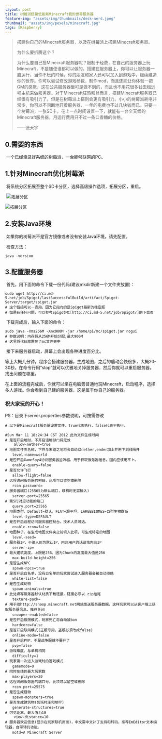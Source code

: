 ```yaml
---
layout: post
title: 树莓派搭建低能耗Minecraft我的世界服务器
feature-img: "assets/img/thumbnails/desk-nerd.jpeg"
thumbnail: "assets/img/pexels/minecraft.jpg"
tags: [Raspberry]
---
```


> 搭建你自己的Minecraft服务器，以及在树莓派上搭建Minecraft服务器。
>
> 为什么要折腾这个？
>
> 为什么要自己搭Minecraft服务器呢？限制于经费，在自己的服务器上玩Minecraft，不是随便谁都可以做的。搭建在服务器上，你可以让服务器一直运行，当你不玩的时候，你的朋友和家人还可以加入到游戏中，继续建造你的世界。你可以尝试修改游戏参数，制作mod，而且还能让你体验一把GM的感觉，这在公共服务器里可是做不到的，而且也不用花很多钱去租远程主机来做服务器。对于Minecraft狂热粉丝而言，搭建Minecraft服务器已经很有吸引力了。但是在树莓派上搭则会更有吸引力。小小的树莓派耗电非常少，你可以不间断地开着服务器，一年的电费也不过几块钱而已。只要一个树莓派，一张SD卡，花上一点时间设置一下，就能有一台全天候的Minecraft服务器，月运行费用只不过一条口香糖的价格。
>
> ——张天宇

## 0.需要的东西

​	一个已经烧录好系统的树莓派，一台能够联网的PC。

## 1.针对Minecraft优化树莓派

​	将系统分区拓展至整个SD卡分区，选择高级操作选项，拓展分区，重启。

​	![拓展分区](https://raw.githubusercontent.com/ztygalaxy/ztygalaxy.github.io/master/assets/img/thumbnails/es0.png)

![拓展分区](https://raw.githubusercontent.com/ztygalaxy/ztygalaxy.github.io/master/assets/img/thumbnails/es1.png)

## 2.安装Java环境

​	如果你的树莓派不是官方镜像或者没有安装Java环境，请先配置。

​	检查方法：

~~~shell
java -version
~~~

## 3.配置服务器

​	首先，用下面的命令下载一份代码(建议mkdir新建一个文件夹放置)：

~~~shell
sudo wget http://ci.md-5.net/job/Spigot/lastSuccessfulBuild/artifact/Spigot-Server/target/spigot.jar
# 这个链接可以一直用，因为它指向的是Spigot最新的稳定版
# 如果有任何问题，可以参考SpigotMC[http://ci.md-5.net/job/Spigot/]的下载页
~~~

​	下载完成后，输入下面的命令：

~~~shell
sudo java -Xms256M -Xmx900M -jar /home/pi/mc/spigot.jar nogui
# 参数说明：内存将从256M开始分配,最大900M
# 这里将代码放置在了mc文件夹中
~~~

​	接下来服务器启动，屏幕上会出现各种进度百分比。

​	等上大概几分钟，程序会搭建服务器，生成地图，之后的启动会快很多，大概20-30秒。在命令行用“stop”就可以优雅地关掉服务器，然后你就可以重启服务器，找出问题在哪里。

​	在上面的流程完成后，你就可以坐在电脑旁普通地玩Minecraft，启动程序，选择多人游戏。你会看到自己建的服务器，这是属于你自己的服务器。

###  	祝大家玩的开心！

PS：目录下server.properties参数说明，可按需修改

~~~properties
# 以下是Minecraft服务器设置文件，true代表执行，false代表不执行。

#Sun Mar 11 18:24:34 CST 2012 此为文件生成时间
# 是否开启地狱，不开启话地狱门将无效
	allow-nether=true
# 地图文件夹名称，下界与末路之地将会自动以nether,ender加上并用下划线隔开
　　level-name=world
# 是否开启GameSpy4协议服务器监听器，用于获取服务器信息，国内应该用不上。
　　enable-query=false
# 是否允许飞行
　　allow-flight=false
# 远程访问服务器的密码，此项可以留空或删除
　　rcon.password=
# 服务器端口(25565为默认端口，联机时无需输入)
　　server-port=25565
# 第5行对应功能的端口
　　query.port=25565
# 地图类型，Default=默认，FLAT=超平坦，LARGEBIOMES=巨型生物群系
　　level-type=DEFAULT
# 是否开启远程访问服务器控制台。技术人员可选。
　　enable-rcon=false
# 地图种子，在生成地图文件夹之前填入此项，可生成特定的地图
　　level-seed=
# 服务器IP，不输入则为默认IP，内网用户的话请填内网IP
　　server-ip=
# 最大建筑高度，上限是256，因为Chunk的高度最大值是256
　　max-build-height=256
# 是否生成NPC
　　spawn-npcs=true
# 是否开启白名单，没有白名单的玩家尝试进入服务器会被自动拒绝
　　white-list=false
# 是否生成动物
　　spawn-animals=true
# 此处填写服务器默认材质下载链接，链接必须以.zip结尾
　　texture-pack=
# 用于给http://snoop.minecraft.net网站发送服务器数据，这样玩家可以从客户端上获取服务器信息，推荐关闭
　　snooper-enabled=false
# 是否开启极限模式，玩家死亡将自动被ban
　　hardcore=false
# 是否开启联网模式(正版专用，盗版必须改成false)
　　online-mode=false
# 是否开启PVP，不是战争服就不要开了
　　pvp=false
# 游戏难度，与单机相同
　　difficulty=1
# 玩家第一次进入游戏时的游戏模式
　　gamemode=0
# 同时在线的最大玩家数
　　max-players=20
# 远程访问服务器的端口号，此项可以留空或删除
　　rcon.port=25575
# 是否生成怪物
　　spawn-monsters=true
# 是否生成建筑物(包括村庄和地牢)
　　generate-structures=true
# 可见距离，最大值为10
	view-distance=10
# 服务器欢迎信息(显示在玩家联机页面)，中文需中文补丁支持和转码，推荐EmEditor文本编辑器，自带转码功能。
　　motd=A Minecraft Server
~~~

